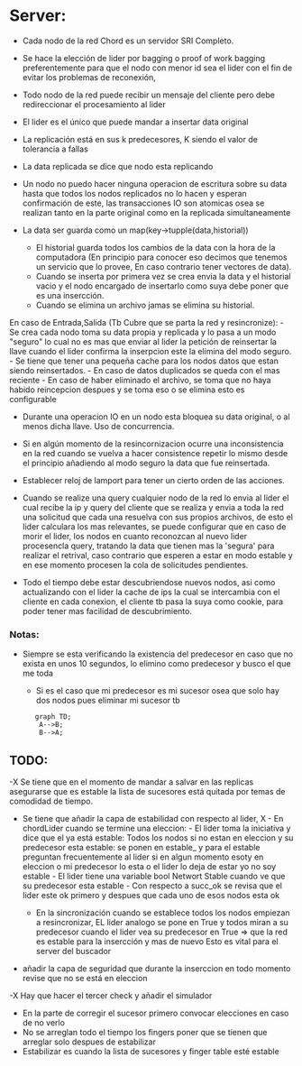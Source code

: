 # Server:
- Cada nodo de la red Chord es un servidor SRI Completo.
- Se hace la elección de lider por bagging o proof of work bagging preferentemente para que el nodo con menor id sea el lider con el fin de evitar los problemas de reconexión,
- Todo nodo de la red puede recibir un mensaje del cliente pero debe redireccionar el procesamiento al lider
- El lider es el único que puede mandar a insertar data original
- La replicación está en sus k predecesores, K siendo el valor de tolerancia a fallas
- La data replicada se dice que nodo esta replicando
- Un nodo no puedo hacer ninguna operacion de escritura sobre su data hasta que todos los nodos replicados no lo hacen y esperan confirmación de este, las transacciones IO son atomicas osea se realizan tanto en la parte original como en la replicada simultaneamente
- La data ser guarda como un map(key->tupple(data,historial)) 
    
    - El historial guarda todos los cambios de la data con la hora de la computadora (En principio para conocer eso decimos que tenemos un servicio que lo provee, En caso contrario tener vectores de data).
    - Cuando se inserta por primera vez se crea envia la data y el historial vacio y el nodo encargado de insertarlo como suya debe poner que es una insercción.
    - Cuando se elimina un archivo jamas se elimina su historial.

En caso de Entrada,Salida (Tb Cubre que se parta la red y resincronize):
    - Se crea cada nodo toma su data propia y replicada y lo pasa a un modo "seguro" lo cual no es mas que enviar al lider la petición de reinsertar la llave cuando el lider confirma la inserpcion este la elimina del modo seguro.
    - Se tiene que tener una pequeña cache para los nodos datos que estan siendo reinsertados.
    - En caso de datos duplicados se queda con el mas reciente
        - En caso de haber eliminado el archivo, se toma que no haya habido reincepcion despues y se toma eso o se elimina esto es configurable


- Durante una operacion IO en un nodo esta bloquea su data original, o al menos dicha llave. Uso de concurrencia.
- Si en algún momento de la resincornizacion ocurre una inconsistencia en la red cuando se vuelva a hacer consistence repetir lo mismo desde  el principio añadiendo al modo seguro la data que fue reinsertada.

- Establecer reloj de lamport para tener un cierto orden de las acciones.
- Cuando se realize una query cualquier nodo de la red lo envia al lider el cual recibe la ip y query del cliente que se realiza y envia a toda la red una solicitud que cada una resuelva con sus propios archivos, de esto el lider calculara los mas relevantes, se puede configurar que en caso de morir el lider, los nodos en cuanto reconozcan al nuevo lider procesencla query, tratando la data que tienen mas la 'segura' para realizar el retrival, caso contrario que esperen a estar en modo estable y en ese momento procesen la cola de solicitudes pendientes.

- Todo el tiempo debe estar descubriendose nuevos nodos, asi como actualizando con el lider la cache de ips la cual se intercambia con el cliente en cada conexion, el cliente tb pasa la suya como cookie, para poder tener mas facilidad de descubrimiento.




### Notas:
- Siempre se esta verificando la existencia del predecesor en caso que no exista en unos 10 segundos, lo elimino como predecesor y busco el que me toda
   
    - Si es el caso que mi predecesor es mi sucesor osea que solo hay dos nodos pues eliminar mi sucesor tb
     ```mermaid
        graph TD;
         A-->B;
         B-->A;

    ```




## TODO:
-X Se tiene que en el momento de mandar a salvar en las replicas asegurarse que es estable la lista de sucesores está quitada por temas de comodidad de tiempo.

- Se tiene que añadir la capa de estabilidad con respecto al lider,
   X - En chordLider cuando se termine una eleccion:
        - El lider toma la iniciativa y dice que el ya está estable:
            Todos los nodos si no estan en eleccion y su predecesor esta estable:
            se ponen en estable_  y para el estable preguntan frecuentemente al lider
            si en algun momento esoty en eleccion o mi predecesor lo esta o el lider lo deja de estar
            yo no soy estable
            - El lider tiene una variable bool Networt Stable cuando ve que su predecesor esta estable
        - Con respecto a succ_ok se revisa que el lider este ok primero y despues que cada uno de esos nodos esta ok
    - En la sincronización cuando se establece todos los nodos empiezan a resincronizar, EL lider analogo se pone en True
    y todos miran a su predecesor cuando el lider vea su predecesor en True => que la red es estable para la insercción y mas de nuevo Esto es vital para el server del buscador

        
- añadir la capa de seguridad que durante la inserccion en todo momento revise que no se está en eleccion 

-X Hay que hacer el tercer check y añadir el simulador 


- En la parte de corregir el sucesor primero convocar elecciones en caso de no verlo
- No se arreglan todo el tiempo los fingers poner que se tienen que arreglar solo despues de estabilizar
- Estabilizar es cuando la lista de sucesores y finger table esté estable
